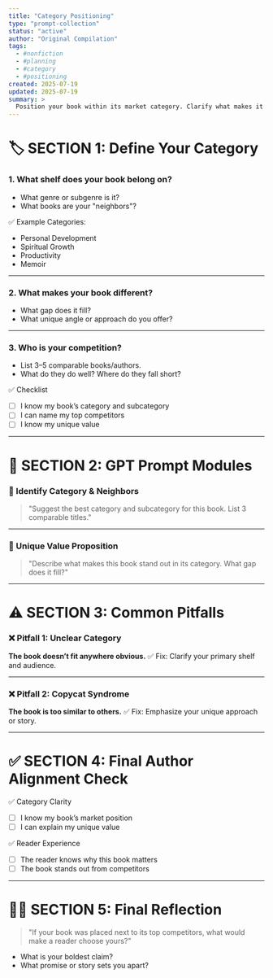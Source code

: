 ```yaml
---
title: "Category Positioning"
type: "prompt-collection"
status: "active"
author: "Original Compilation"
tags:
  - #nonfiction
  - #planning
  - #category
  - #positioning
created: 2025-07-19
updated: 2025-07-19
summary: >
  Position your book within its market category. Clarify what makes it unique, relevant, and competitive for your target audience.
---
```


# 🏷️ SECTION 1: Define Your Category

### 1. What shelf does your book belong on?
- What genre or subgenre is it?
- What books are your "neighbors"?

✅ Example Categories:
- Personal Development
- Spiritual Growth
- Productivity
- Memoir

---

### 2. What makes your book different?
- What gap does it fill?
- What unique angle or approach do you offer?

---

### 3. Who is your competition?
- List 3–5 comparable books/authors.
- What do they do well? Where do they fall short?

✅ Checklist
- [ ] I know my book’s category and subcategory
- [ ] I can name my top competitors
- [ ] I know my unique value

---

# 🤖 SECTION 2: GPT Prompt Modules

### 📌 Identify Category & Neighbors
> "Suggest the best category and subcategory for this book. List 3 comparable titles."

---

### 📌 Unique Value Proposition
> "Describe what makes this book stand out in its category. What gap does it fill?"

---

# ⚠️ SECTION 3: Common Pitfalls

### ❌ Pitfall 1: Unclear Category
**The book doesn’t fit anywhere obvious.**
✅ Fix: Clarify your primary shelf and audience.

---

### ❌ Pitfall 2: Copycat Syndrome
**The book is too similar to others.**
✅ Fix: Emphasize your unique approach or story.

---

# ✅ SECTION 4: Final Author Alignment Check

✅ Category Clarity
- [ ] I know my book’s market position
- [ ] I can explain my unique value

✅ Reader Experience
- [ ] The reader knows why this book matters
- [ ] The book stands out from competitors

---

# 🧘‍♀️ SECTION 5: Final Reflection

> "If your book was placed next to its top competitors, what would make a reader choose yours?"
- What is your boldest claim?
- What promise or story sets you apart?
